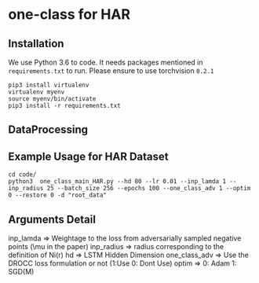 # one-class for HAR 

## Installation
We use Python 3.6 to code. It needs packages mentioned in `requirements.txt` to run. Please ensure to use torchvision `0.2.1`
```
pip3 install virtualenv
virtualenv myenv
source myenv/bin/activate
pip3 install -r requirements.txt
```

## DataProcessing

## Example Usage for HAR Dataset
```
cd code/   
python3  one_class_main_HAR.py --hd 80 --lr 0.01 --inp_lamda 1 --inp_radius 25 --batch_size 256 --epochs 100 --one_class_adv 1 --optim 0 --restore 0 -d "root_data"
```

## Arguments Detail
inp_lamda => Weightage to the loss from adversarially sampled negative points (\mu in the paper)
inp_radius => radius corresponding to the definition of Ni(r)
hd => LSTM Hidden Dimension
one_class_adv => Use the DROCC loss formulation or not (1:Use  0: Dont Use)
optim => 0: Adam   1: SGD(M)


